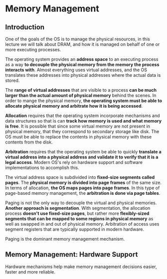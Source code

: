 # Memory Management

## Introduction

One of the goals of the OS is to manage the physical resources, in this lecture we will talk about DRAM, and how it is managed on behalf of one or more executing processes. 

The operating system provides an **address space** to an executing process as a way **to decouple the physical memory from the memory the process interacts with**.  Almost everything uses virtual addresses, and the OS translates these addresses into physical addresses where the actual data is stored.

The **range of virtual addresses** that are visible to a process **can be much larger than the actual amount of physical memory** behind the scenes. In order to mange the physical memory, **the operating system must be able to allocate physical memory and arbitrate how it is being accessed**. 

**Allocation** requires that the operating system incorporate mechanisms and data structures so that is can **track how memory is used and what memory is free**. It is possible that since some virtual memory are not present in physical memory, that they correspond to secondary storage like disk. The OS must be able to replace the contents in physical memory with these contents from the disk. 

**Arbitration** requires that the operating system be able to quickly **translate a virtual address into a physical address and validate it to verify that it is a legal access**. Modern OS's rely on hardware support and software implementations to accomplish this. 

The virtual address space is subdivided into **fixed-size segments called pages**. The **physical memory is divided into page frames** of the same size. In terms of allocation, **the OS maps pages into page frames**. In this type of page-based memory management, the **arbitration is done via page tables**. 

Paging is not the only way to decouple the virtual and physical memories. **Another approach is segmentation**.  With segmentation, the allocation process **doesn't use fixed-size pages**, but rather more **flexibly-sized segments that can be mapped to some regions in physical memory** as well as swapped in and out of physical memory. Arbitration of access uses segment registers that are typically supported in modern hardware. 

Paging is the dominant memory management mechanism.

## Memory Management: Hardware Support

Hardware mechanisms help make memory management decisions easier, faster and more reliable.
